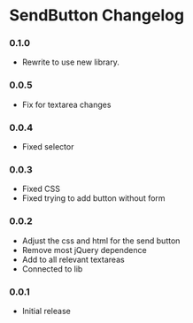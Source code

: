 # SendButton Changelog

### 0.1.0

 - Rewrite to use new library.

### 0.0.5

 - Fix for textarea changes

### 0.0.4

 - Fixed selector

### 0.0.3

 - Fixed CSS
 - Fixed trying to add button without form

### 0.0.2

 - Adjust the css and html for the send button
 - Remove most jQuery dependence
 - Add to all relevant textareas
 - Connected to lib

### 0.0.1

 - Initial release